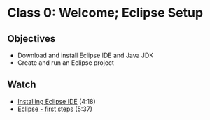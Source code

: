 # Class 0: Welcome; Eclipse Setup

## Objectives
- Download and install Eclipse IDE and Java JDK
- Create and run an Eclipse project

## Watch

- [Installing Eclipse IDE](https://youtu.be/A3wRGdhu55Y) (4:18)
- [Eclipse - first steps](https://youtu.be/nlxNO7Ntj_w) (5:37)

